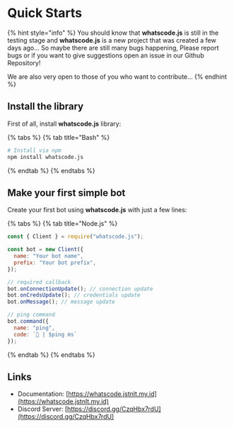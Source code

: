 # Quick Starts

{% hint style="info" %}
You should know that **whatscode.js** is still in the testing stage and **whatscode.js** is a new project that was created a few days ago... So maybe there are still many bugs happening, Please report bugs or if you want to give suggestions open an issue in our Github Repository!

We are also very open to those of you who want to contribute...
{% endhint %}

## Install the library

First of all, install **whatscode.js** library:

{% tabs %}
{% tab title="Bash" %}
```bash
# Install via npm
npm install whatscode.js
```
{% endtab %}
{% endtabs %}

## Make your first simple bot

Create your first bot using **whatscode.js** with just a few lines:

{% tabs %}
{% tab title="Node.js" %}
```javascript
const { Client } = require("whatscode.js");

const bot = new Client({
  name: "Your bot name",
  prefix: "Your bot prefix",
});

// required callback
bot.onConnectionUpdate(); // connection update
bot.onCredsUpdate(); // credentials update
bot.onMessage(); // message update

// ping command
bot.command({
  name: "ping",
  code: `🏓 | $ping ms`
});
```
{% endtab %}
{% endtabs %}

## Links

* Documentation: [https://whatscode.jstnlt.my.id](https://whatscode.jstnlt.my.id)
* Discord Server: [https://discord.gg/CzqHbx7rdU](https://discord.gg/CzqHbx7rdU)
